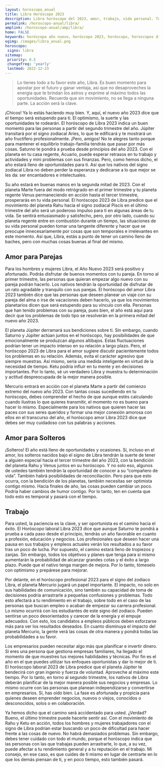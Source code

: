 ```yaml
---
layout: horoscopo_anual
title: Libra Horóscopo 2023 
description: Libra horóscopo del 2023, amor, trabajo, vida personal. Todas las predicciones para Libra 2023 gratis. Disfruta este año nuevo.
permalink: /horoscopo-anual/libra/
amplink: /horoscopo-anual/amp/libra/
home: FALSE
keywords: horóscopo año nuevo, horóscopo 2023, horóscopo, horoscopos diarios gratis del dia de hoy, horóscopo diario gratis,horóscopo ano nuevo 2023, horóscopo esperanza gracia, horoscopo Libra 2023, horoscop, horóscopos gratis, horoscopo Libra, horoscopo Libra 2023 gratis, Tarot, Astrologia, Zodíaco, Libra, horoscopo gratis,tarot en femenino,videncia gratuita,horoscopos gratuitos,horóscopos, astrologia,videncia gratis
ogimg: /images/libra_anual.png
horoscopo:
 signo: libra
sitemap:
 priority: 0.5
 changefreq: 'yearly'
 lastmod: 2022-12-23
---
```





> Lo tienes todo a tu favor este año, Libra. Es buen momento para apostar por el futuro y ganar ventaja, así que no desaproveches la energía que te brindan los astros y exprime al máximo todos las oportunidades. Recuerda que sin movimiento, no se llega a ninguna parte. La acción será la clave.


¡Chicos! Ya lo estás haciendo muy bien. Y, aquí, el nuevo año 2023 dice que el tiempo será estupendo para ti. El optimismo, la suerte y las oportunidades te rodearán. El horóscopo de Libra 2023 indica un buen momento para las personas a partir del segundo trimestre del año. Júpiter transitará por el signo zodiacal Aries, lo que te edificará y te mostrará un año fructífero profesionalmente. ¡Pero, amigos! No te alegres tanto porque para mantener el equilibrio trabajo-familia tendrás que pasar por más cosas. Saturno te pondrá a prueba desde principios del año 2023. Con el planeta en tu casa regente, Acuario, puede esperar retrasos en tu trabajo y actividades y mini problemas con sus finanzas. Pero, como hemos dicho, el año estará lleno de oportunidades para ti. Así que los nativos del signo zodiacal Libra no deben perder la esperanza y dedicarse a lo que mejor se les da: ser encantadores e intelectuales.

Su año estará en buenas manos en la segunda mitad de 2023. Con el planeta Marte fuera del modo retrógrado en el primer trimestre y tu planeta regente Venus permaneciendo en acción hasta el tercer trimestre, prosperarás en tu vida personal. El horóscopo 2023 de Libra predice que el movimiento del planeta Rahu hacia el signo zodiacal Piscis en el último trimestre del año será un poderoso impulso para ti en algunas áreas de tu vida. Se sentirá entusiasmado y satisfecho, pero, por otro lado, cuando su planeta regente entre en combustión durante un tiempo, las situaciones de su vida personal pueden tomar una tangente diferente y hacer que se preocupe innecesariamente por cosas que son temporales e irrelevantes en este momento. Así que, Libra, estás a punto de tener un camino lleno de baches, pero con muchas cosas buenas al final del mismo.

## Amor para Parejas

Para los hombres y mujeres Libra, el Año Nuevo 2023 será positivo y afortunado. Podrás disfrutar de buenos momentos con tu pareja. En torno al primer trimestre, las personas que quieran empezar algo nuevo con su pareja podrán hacerlo. Los nativos tendrán la oportunidad de disfrutar de un rato agradable y tranquilo con sus parejas. El horóscopo del amor Libra 2023 también dice que las personas que deseen planear un viaje con su pareja del alma o irse de vacaciones deben hacerlo, ya que los movimientos planetarios dicen que será estupendo para su vínculo con ella. Personas que han tenido problemas con su pareja, pues bien, el año está aquí para decir que los problemas de todo tipo se resolverán en la primera mitad del nuevo año 2023.

El planeta Júpiter derramará sus bendiciones sobre ti. Sin embargo, cuando Saturno y Júpiter actúan juntos en el horóscopo, hay posibilidades de que emocionalmente se produzcan algunos altibajos. Estas fluctuaciones podrían tener un impacto intenso en su relación a largo plazo. Pero, el horóscopo 2023 de Libra para el amor sugiere discutir pacientemente todos los problemas en su relación. Además, evita el carácter agresivo que siempre muestras. Así mismo, sería una medida inteligente en virtud de la necesidad de tiempo. Ketu podría influir en tu mente y en decisiones importantes. Por lo tanto, sé un verdadero Libra y muestra tu determinación y actitud despreocupada de la mejor manera posible.

Mercurio entrará en acción con el planeta Marte a partir del comienzo extremo del nuevo año 2023. Con tantas cosas sucediendo en tu horóscopo, debes comprender el hecho de que aunque estés calculando cuando ilustras lo que quieres transmitir, el momento no es bueno para hacer lo mismo. Especialmente para los nativos que quieren hacer las paces con sus seres queridos y formar una mejor conexión amorosa con ellos en el transcurso del año, el horóscopo amor Libra 2023 dice que debes ser muy cuidadoso con tus palabras y acciones.

## Amor para Solteros

¡Solteros! El año está lleno de oportunidades y ocasiones. Sí, incluso en el amor, los solteros nacidos bajo el signo de Libra tendrán la suerte de tener a alguien especial hacia el tercer trimestre del año 2023, con la bendición del planeta Rahu y Venus juntos en su horóscopo. Y no solo eso, algunos de ustedes también tendrán la oportunidad de conocer a su “compañero de vida”. También habrá posibilidades de reconciliación. Pero para que esto ocurra, con la bendición de los planetas, también necesitas ser optimista contigo mismo. Hacia finales de año, las cosas pueden cambiar un poco. Podría haber cambios de humor contigo. Por lo tanto, ten en cuenta que todo esto es temporal y pasará con el tiempo.

## Trabajo

Para usted, la paciencia es la clave, y ser oportunista es el camino hacia el éxito. El Horóscopo laboral Libra 2023 dice que aunque Saturno te pondrá a prueba a cada paso desde el principio, tendrás un año favorable en cuanto a profesión, educación y negocios. Los profesionales que deseen hacer una pausa en sus trabajos y empleos actuales verán los resultados a su favor tras un poco de lucha. Por supuesto, el camino estará lleno de tropiezos y zanjas. Sin embargo, todos los objetivos y planes que tenga para sí mismo aumentarán la probabilidad de alcanzar grandes cotas y el éxito a largo plazo. Puede que el nativo tenga margen de mejora. Por lo tanto, tómeselo con optimismo y prepárese para mejorar.

Por delante, en el horóscopo profesional 2023 para el signo del zodiaco Libra, el planeta Mercurio jugará un papel importante. El impacto, no solo en sus habilidades de comunicación, sino también su capacidad de toma de decisiones podría arrastrarle a pequeñas confusiones y problemas. Todo esto afectará a tu rendimiento en el trabajo, sobre todo en el caso de las personas que buscan empleo o acaban de empezar su carrera profesional. Lo mismo ocurrirá con los estudiantes de este signo del zodiaco. Pueden sentirse un poco desorientados y carecer de la energía y el empuje adecuados. Con esto, los candidatos a empleos públicos deben esforzarse más para ver los resultados deseados. En cuanto disminuya el impacto del planeta Mercurio, la gente verá las cosas de otra manera y pondrá todas las probabilidades a su favor.

Los empresarios pueden necesitar algo más que planificar e invertir dinero. Si eres una persona que gestiona empresas familiares, ha llegado el momento de que muestres tus mejores habilidades y técnicas. Por fin es el año en el que puedes utilizar tus enfoques oportunistas y dar lo mejor de ti. El horóscopo laboral 2023 de Libra predice que el planeta Júpiter te bendecirá con gran ingenio y fuerza de voluntad. Aproveche al máximo este tiempo. Por lo tanto, en torno al segundo trimestre, los nativos de Libra deberán planificar de la mejor manera posible sus negocios y empresas. Lo mismo ocurre con las personas que planean independizarse y convertirse en empresarios. Sí, has oído bien. La fase es afortunada y propicia para quienes deseen emprender negocios, nuevos o viejos, conocidos o desconocidos, solos o en colaboración.

Ya hemos dicho que el camino será accidentado para usted. ¿Verdad? Bueno, el último trimestre puede hacerte sentir así. Con el movimiento de Rahu y Ketu en acción, todos los hombres y mujeres trabajadores con el signo de Libra podrían estar buscando un poco de dificultad para hacer frente a las cosas de nuevo. No habrá demasiados problemas. Sin embargo, debes tener cuidado con todo el mundo, porque el horóscopo indica que las personas con las que trabajas pueden arrastrarte, lo que, a su vez, puede afectar a tu rendimiento general y a tu reputación en el trabajo. Mi consejo, en ese caso, es que cuides de ti mismo en lugar de centrarte en lo que los demás piensan de ti, y en poco tiempo, esto también pasará.